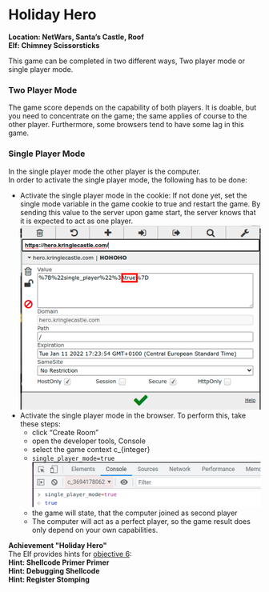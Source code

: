 <h1 id="holiday-hero">Holiday Hero</h1>
<p><strong>Location: NetWars, Santa’s Castle, Roof</strong><br>
<strong>Elf: Chimney Scissorsticks</strong></p>
<p>This game can be completed in two different ways, Two player mode or single player mode.</p>
<h3 id="two-player-mode">Two Player Mode</h3>
<p>The game score depends on the capability of both players. It is doable, but you need to concentrate on the game; the same applies of course to the other player. Furthermore, some browsers tend to have some lag in this game.</p>
<h3 id="single-player-mode">Single Player Mode</h3>
<p>In the single player mode the other player is the computer.<br>
In order to activate the single player mode, the following has to be done:</p>
<ul>
<li>Activate the single player mode in the cookie: If not done yet, set the single mode variable in the game cookie to true and restart the game. By sending this value to the server upon game start, the server knows that it is expected to act as one player.<br>
<img src="https://github.com/joergschwarzwaelder/hhc2021/blob/master/Additional/holiday-hero-cookie.png" alt="setting the game cookie for single player mode"></li>
<li>Activate the single player mode in the browser. To perform this, take these steps:
<ul>
<li>click “Create Room”</li>
<li>open the developer tools, Console</li>
<li>select the game context c_{integer}</li>
<li><code>single_player_mode=true</code> <img src="https://github.com/joergschwarzwaelder/hhc2021/blob/master/Additional/holiday-hero-variable.png" alt="setting single player mode to true"></li>
<li>the game will state, that the computer joined as second player</li>
<li>The computer will act as a perfect player, so the game result does only depend on your own capabilities.</li>
</ul>
</li>
</ul>
<p><strong>Achievement "Holiday Hero"</strong><br>
The Elf provides hints for <a href="https://github.com/joergschwarzwaelder/hhc2021/tree/master/Objective-6">objective 6</a>:<br>
<strong>Hint: Shellcode Primer Primer</strong><br>
<strong>Hint: Debugging Shellcode</strong><br>
<strong>Hint: Register Stomping</strong></p>

